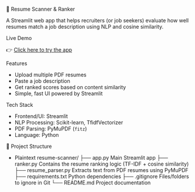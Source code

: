 📄 Resume Scanner & Ranker

A Streamlit web app that helps recruiters (or job seekers) evaluate how well resumes match a job description using NLP and cosine similarity.

Live Demo

👉 [Click here to try the app](https://resume-scanner-mfbbvn3tzcdlraj5mxueiw.streamlit.app/)  

Features

- Upload multiple PDF resumes
- Paste a job description
- Get ranked scores based on content similarity
- Simple, fast UI powered by Streamlit

Tech Stack

- Frontend/UI: Streamlit
- NLP Processing: Scikit-learn, TfidfVectorizer
- PDF Parsing: PyMuPDF (`fitz`)
- Language: Python

📂 Project Structure

- Plaintext
resume-scanner/
├── app.py               Main Streamlit app
├── ranker.py            Contains the resume ranking logic (TF-IDF + cosine similarity)
├── resume_parser.py     Extracts text from PDF resumes using PyMuPDF
├── requirements.txt     Python dependencies
├── .gitignore           Files/folders to ignore in Git
└── README.md            Project documentation
